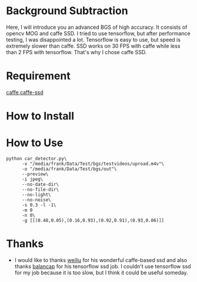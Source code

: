# Background Subtraction
Here, I will introduce you an advanced BGS of high accuracy. It consists of opencv MOG and caffe SSD. I tried to use tensorflow, but after performance testing, I was disappointed a lot. Tensorflow is easy to use, but speed is extremely slower than caffe. SSD works on 30 FPS with caffe while less than 2 FPS with tensorflow.
That's why I chose caffe SSD.

# Requirement
[caffe](http://caffe.berkeleyvision.org/install_apt.html),[caffe-ssd](https://github.com/weiliu89/caffe/tree/ssd)
# How to Install

# How to Use
    
    python car_detector.py\
          -v "/media/frank/Data/Test/bgs/testvideos/uproad.m4v"\
          -o "/media/frank/Data/Test/bgs/out"\
          --preview\
          -i jpeg\
          --no-date-dir\
          --no-file-dir\
          --no-light\
          --no-noise\
          -s 0.3 -l -1\
          -m 0 
          -n 0\
          -g [[(0.48,0.05),(0.16,0.93),(0.92,0.91),(0.93,0.06)]]
    
# Thanks
  * I would like to thanks [weiliu](https://github.com/weiliu89/caffe/tree/ssd) for his wonderful caffe-based ssd and also thanks [balancap](https://github.com/balancap/SSD-Tensorflow) for his tensorflow ssd job. I couldn't use tensorflow ssd for my job because it is too slow, but I think it could be useful someday.
